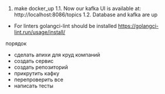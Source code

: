 1. make docker_up
1.1. Now our kafka UI is available at: http://localhost:8086/topics
1.2. Database and kafka are up

- For linters golangci-lint should be installed https://golangci-lint.run/usage/install/

порядок
- сделать апихи для круд компаний
- создать сервис
- создать репозиторий
- прикрутить кафку
- перепроверить все
- написать тесты